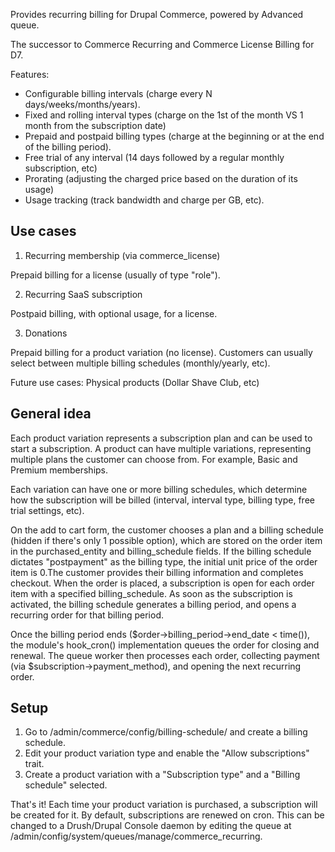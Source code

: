 Provides recurring billing for Drupal Commerce, powered by Advanced queue.

The successor to Commerce Recurring and Commerce License Billing for D7.

Features:
- Configurable billing intervals (charge every N days/weeks/months/years).
- Fixed and rolling interval types (charge on the 1st of the month VS 1 month from the subscription date)
- Prepaid and postpaid billing types (charge at the beginning or at the end of the billing period).
- Free trial of any interval (14 days followed by a regular monthly subscription, etc)
- Prorating (adjusting the charged price based on the duration of its usage)
- Usage tracking (track bandwidth and charge per GB, etc).

## Use cases

1) Recurring membership (via commerce_license)

Prepaid billing for a license (usually of type "role").

2) Recurring SaaS subscription

Postpaid billing, with optional usage, for a license.

3) Donations

Prepaid billing for a product variation (no license).
Customers can usually select between multiple billing schedules (monthly/yearly, etc).

Future use cases: Physical products (Dollar Shave Club, etc)

## General idea

Each product variation represents a subscription plan and can be used to start a subscription.
A product can have multiple variations, representing multiple plans the customer can choose from.
For example, Basic and Premium memberships.

Each variation can have one or more billing schedules, which determine how the subscription will be billed (interval, interval type, billing type, free trial settings, etc).

On the add to cart form, the customer chooses a plan and a billing schedule (hidden if there's only 1 possible option), which are stored on the order item in the purchased_entity and billing_schedule fields. 
If the billing schedule dictates "postpayment" as the billing type, the initial unit price of the order item is 0.The customer provides their billing information and completes checkout. When the order is placed, a subscription is open for each order item with a specified billing_schedule. As soon as the subscription is activated, the billing schedule generates a billing period, and opens a recurring order for that billing period.

Once the billing period ends ($order->billing_period->end_date < time()), the module's hook_cron() implementation queues the order for closing and renewal. The queue worker then processes each order, collecting payment (via $subscription->payment_method), and opening the next recurring order.

## Setup

1) Go to /admin/commerce/config/billing-schedule/ and create a billing schedule.
2) Edit your product variation type and enable the "Allow subscriptions" trait.
3) Create a product variation with a "Subscription type" and a "Billing schedule" selected.

That's it! Each time your product variation is purchased, a subscription will be created for it.
By default, subscriptions are renewed on cron. This can be changed to a Drush/Drupal Console
daemon by editing the queue at /admin/config/system/queues/manage/commerce_recurring.
